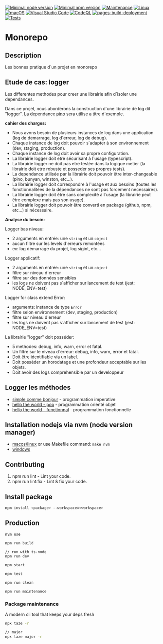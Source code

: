 [![Minimal node version](https://img.shields.io/static/v1?label=node&message=%3E=18.15&logo=node.js&color)](https://nodejs.org/about/releases/)
[![Minimal npm version](https://img.shields.io/static/v1?label=npm&message=%3E=8.5.5&logo=npm&color)](https://github.com/npm/cli/releases)
[![Maintenance](https://img.shields.io/badge/Maintained%3F-yes-green.svg)](https://GitHub.com/stephen-shopopop/node-ts/graphs/commit-activity)
[![Linux](https://svgshare.com/i/Zhy.svg)](https://svgshare.com/i/Zhy.svg)
[![macOS](https://svgshare.com/i/ZjP.svg)](https://svgshare.com/i/ZjP.svg)
[![Visual Studio Code](https://img.shields.io/badge/--007ACC?logo=visual%20studio%20code&logoColor=ffffff)](https://code.visualstudio.com/)
[![CodeQL](https://github.com/stephen-shopopop/logger/actions/workflows/github-code-scanning/codeql/badge.svg)](https://github.com/stephen-shopopop/logger/actions/workflows/github-code-scanning/codeql)
[![pages-build-deployment](https://github.com/stephen-shopopop/logger/actions/workflows/pages/pages-build-deployment/badge.svg)](https://github.com/stephen-shopopop/logger/actions/workflows/pages/pages-build-deployment)
[![Tests](https://github.com/stephen-shopopop/logger/actions/workflows/test.yml/badge.svg)](https://github.com/stephen-shopopop/logger/actions/workflows/test.yml)

# Monorepo

## Description

Les bonnes pratique d´un projet en monorepo

## Etude de cas: logger

Les differentes methodes pour creer une librairie afin d´isoler une dependances.

Dans ce projet, nous aborderons la construction d´une librairie de log dit "logger".
La dependance [pino](https://getpino.io) sera utilise a titre d´exemple.

__cahier des charges:__

- Nous avons besoin de plusieurs instances de log dans une application (log de demarrage, log d´erreur, log de debug).
- Chaque instance de log doit pouvoir s´adapter à son environnement (dev, staging, production).
- Chaque instance de log doit avoir sa propre configuration.
- La librairie logger doit etre sécurisant à l´usage (typescript).
- La librairie logger ne doit pas etre testée dans la logique metier (la librairie doit etre robuste et posseder ses propres tests).
- La dependance utilisée par la librairie doit pouvoir être inter-changeable (pino, bunyan, winston, etc...).
- La librairie logger doit correspondre à l'usage et aux besoins (toutes les fonctionnalitées de la dépendances ne sont pas forcement necessaires).
- La librairie logger doit être sans complexité à l´usage (la librairie peut être complexe mais pas son usage).
- La librairie logger doit pouvoir être converti en package (github, npm, etc...) si nécessaire.

__Analyse du besoin:__

Logger bas niveau:

- 2 arguments en entrée: une `string` et un `object`
- aucun filtre sur les levels d´erreurs remontées
- ex: log démarrage du projet, log sigint, etc...

Logger applicatif:

- 2 arguments en entrée: une `string` et un `object`
- filtre sur niveau d´erreur
- filtre sur des données sensibles
- les logs ne doivent pas s´afficher sur lancement de test (jest: NODE_ENV=test)

Logger for class extend Error:

- arguments: instance de type `Error`
- filtre selon environnement (dev, staging, production)
- filtre sur niveau d'erreur
- les logs ne doivent pas s´afficher sur lancement de test (jest: NODE_ENV=test)

La librairie "logger" doit posséder:

- 5 methodes: debug, info, warn, error et fatal. 
- Un filtre sur le niveau d´erreur: debug, info, warn, error et fatal.
- Doit être identifiable via un label.
- Doit posséder un horodatage et une profondeur acceptable sur les objets.
- Doit avoir des logs comprehensible par un developpeur

## Logger les méthodes

- [simple comme bonjour](https://github.com/stephen-shopopop/logger/tree/main/packages/hello) - programmation imperative
- [hello the world - poo](https://github.com/stephen-shopopop/logger/tree/main/packages/logger-poo) - programmation orienté objet
- [hello the world - functionnal](https://github.com/stephen-shopopop/logger/tree/main/packages/logger-functionnal) - programmation fonctionnelle

## Installation nodejs via nvm (node version manager)

- [macos/linux](https://github.com/nvm-sh/nvm) or use Makefile command: ```make nvm```
- [windows](https://github.com/coreybutler/nvm-windows)

## Contributing

1. npm run lint - Lint your code.
2. npm run lint:fix - Lint & fix your code.

## Install package

```bash
npm install <package> --workspace=<workspace>
```

## Production

```bash
nvm use

npm run build

// run with ts-node
npm run dev

npm start

npm test

npm run clean

npm run maintenance

```

### Package maintenance

A modern cli tool that keeps your deps fresh

```bash
npx taze -r

// major
npx taze major -r
```
